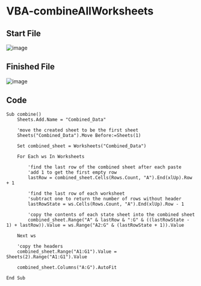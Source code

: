 # VBA-combineAllWorksheets

## Start File
![image](https://user-images.githubusercontent.com/52837649/90320828-4d72dc80-df12-11ea-9e31-04a5751a46dc.png)

## Finished File
![image](https://user-images.githubusercontent.com/52837649/90322774-4950ba00-df26-11ea-9a80-a70e8a41097b.png)

## Code
```
Sub combine()
    Sheets.Add.Name = "Combined_Data"
    
    'move the created sheet to be the first sheet
    Sheets("Combined_Data").Move Before:=Sheets(1)
    
    Set combined_sheet = Worksheets("Combined_Data")
    
    For Each ws In Worksheets
    
        'find the last row of the combined sheet after each paste
        'add 1 to get the first empty row
        lastRow = combined_sheet.Cells(Rows.Count, "A").End(xlUp).Row + 1
        
        'find the last row of each worksheet
        'subtract one to return the number of rows without header
        lastRowState = ws.Cells(Rows.Count, "A").End(xlUp).Row - 1
        
        'copy the contents of each state sheet into the combined sheet
        combined_sheet.Range("A" & lastRow & ":G" & ((lastRowState - 1) + lastRow)).Value = ws.Range("A2:G" & (lastRowState + 1)).Value
        
    Next ws
    
    'copy the headers
    combined_sheet.Range("A1:G1").Value = Sheets(2).Range("A1:G1").Value
    
    combined_sheet.Columns("A:G").AutoFit
    
End Sub
```
